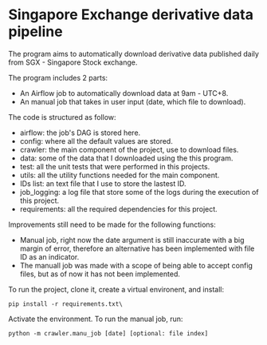 # Singapore Exchange derivative data pipeline
The program aims to automatically download derivative data published daily from SGX - Singapore Stock exchange.

The program includes 2 parts: 
- An Airflow job to automatically download data at 9am - UTC+8.
- An manual job that takes in user input (date, which file to download).

The code is structured as follow:
- airflow: the job's DAG is stored here.
- config: where all the default values are stored.
- crawler: the main component of the project, use to download files.
- data: some of the data that I downloaded using the this program.
- test: all the unit tests that were performed in this projects.
- utils: all the utility functions needed for the main component.
- IDs list: an text file that I use to store the lastest ID.
- job_logging: a log file that store some of the logs during the execution of this project.
- requirements: all the required dependencies for this project.

Improvements still need to be made for the following functions:
- Manual job, right now the date argument is still inaccurate with a big margin of error, therefore an alternative has been implemented with file ID as an indicator.
- The manuall job was made with a scope of being able to accept config files, but as of now it has not been implemented.

To run the project, clone it, create a virtual environent, and install:
```
pip install -r requirements.txt\
```
Activate the environment.
To run the manual job, run:
```
python -m crawler.manu_job [date] [optional: file index]
```
